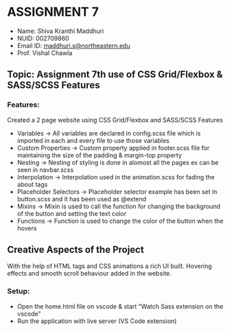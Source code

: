# ASSIGNMENT 7

- Name: Shiva Kranthi Maddhuri
- NUID: 002709860
- Email ID: maddhuri.s@northeastern.edu
- Prof. Vishal Chawla

## Topic: Assignment 7th use of CSS Grid/Flexbox & SASS/SCSS Features

### Features:

Created a 2 page website using CSS Grid/Flexbox and SASS/SCSS Features

- Variables -> All variables are declared in config.scss file which is imported in each and every file to use those variables
- Custom Properties -> Custom property applied in footer.scss file for maintaining the size of the padding & margin-top property
- Nesting -> Nesting of styling is done in alomost all the pages ex can be seen in navbar.scss
- Interpolation -> Interpolation used in the animation.scss for fading the about tags
- Placeholder Selectors -> Placeholder selector example has been set in button.scss and it has been used as @extend
- Mixins -> Mixin is used to call the function for changing the background of the button and setting the text color
- Functions -> Function is used to change the color of the button when the hovers

## Creative Aspects of the Project

With the help of HTML tags and CSS animations a rich UI built. Hovering effects and smooth scroll behaviour added in the website.

### Setup:

- Open the home.html file on vscode & start "Watch Sass extension on the vscode"
- Run the application with live server (VS Code extension)
